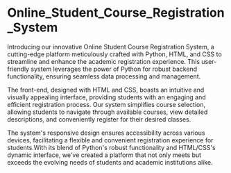 # Online_Student_Course_Registration_System
Introducing our innovative Online Student Course Registration System, a cutting-edge platform meticulously crafted with Python, HTML, and CSS to streamline and enhance the academic registration experience. This user-friendly system leverages the power of Python for robust backend functionality, ensuring seamless data processing and management.

The front-end, designed with HTML and CSS, boasts an intuitive and visually appealing interface, providing students with an engaging and efficient registration process. Our system simplifies course selection, allowing students to navigate through available courses, view detailed descriptions, and conveniently register for their desired classes.

The system's responsive design ensures accessibility across various devices, facilitating a flexible and convenient registration experience for students.With its blend of Python's robust functionality and HTML/CSS's dynamic interface, we've created a platform that not only meets but exceeds the evolving needs of students and academic institutions alike.

